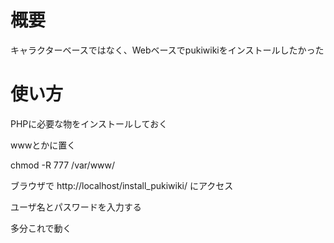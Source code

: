 概要
=====

キャラクターベースではなく、Webベースでpukiwikiをインストールしたかった


使い方
=====

PHPに必要な物をインストールしておく

wwwとかに置く

chmod -R 777 /var/www/

ブラウザで http://localhost/install_pukiwiki/ にアクセス

ユーザ名とパスワードを入力する

多分これで動く
